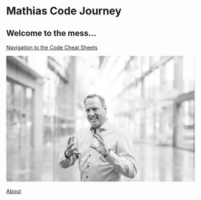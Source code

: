 # <b>Mathias Code Journey</b>
## Welcome to the mess...

[Navigation to the Code Cheat Sheets](/codes/)

![Javascript](img/Image.jpg)

[About](/about)